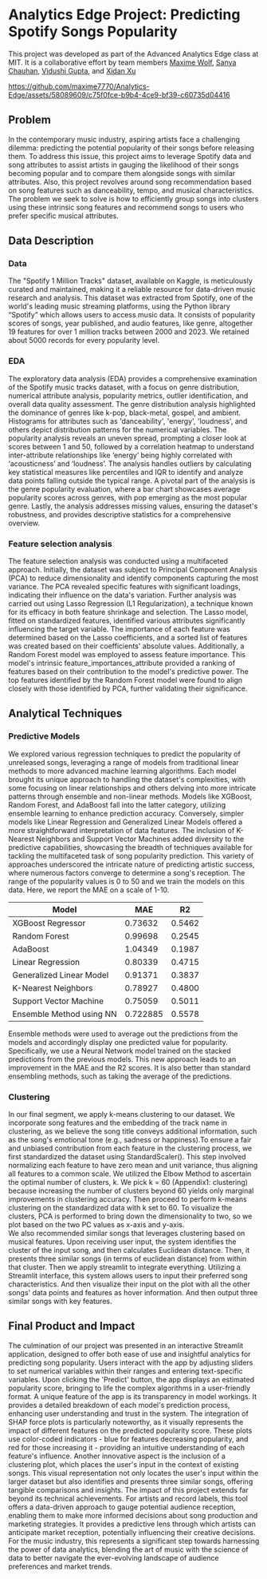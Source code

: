 # Analytics Edge Project: Predicting Spotify Songs Popularity

This project was developed as part of the Advanced Analytics Edge class at MIT. It is a collaborative effort by team members [Maxime Wolf](https://www.linkedin.com/in/maxime-wolf/), [Sanya Chauhan](https://www.linkedin.com/in/sanya-chauhan/), [Vidushi Gupta](https://www.linkedin.com/in/vidushi-gupta07/), and [Xidan Xu](https://www.linkedin.com/in/xidan-xu/)

https://github.com/maxime7770/Analytics-Edge/assets/58089609/c75f0fce-b9b4-4ce9-bf39-c60735d04416

## Problem

In the contemporary music industry, aspiring artists face a challenging dilemma: predicting the potential popularity of their songs before releasing them. To address this issue, this project aims to leverage Spotify data and song attributes to assist artists in gauging the likelihood of their songs becoming popular and to compare them alongside songs with similar attributes. Also, this project revolves around song recommendation based on song features such as danceability, tempo, and musical characteristics. The problem we seek to solve is how to efficiently group songs into clusters using these intrinsic song features and recommend songs to users who prefer specific musical attributes. 

## Data Description

### Data

The "Spotify 1 Million Tracks" dataset, available on Kaggle, is meticulously curated and maintained, making it a reliable resource for data-driven music research and analysis. This dataset was extracted from Spotify, one of the world's leading music streaming platforms, using the Python library “Spotify” which allows users to access music data. It consists of popularity scores of songs, year published, and audio features, like genre, altogether 19 features for over 1 million tracks between 2000 and 2023. We retained about 5000 records for every popularity level.

### EDA

The exploratory data analysis (EDA) provides a comprehensive examination of the Spotify music tracks dataset, with a focus on genre distribution, numerical attribute analysis, popularity metrics, outlier identification, and overall data quality assessment. The genre distribution analysis highlighted the dominance of genres like k-pop, black-metal, gospel, and ambient. Histograms for attributes such as 'danceability', 'energy', 'loudness', and others depict distribution patterns for the numerical variables. The popularity analysis reveals an uneven spread, prompting a closer look at scores between 1 and 50, followed by a correlation heatmap to understand inter-attribute relationships like ‘energy’ being highly correlated with ‘acousticness’ and ‘loudness’. 
The analysis handles outliers by calculating key statistical measures like percentiles and IQR to identify and analyze data points falling outside the typical range. A pivotal part of the analysis is the genre popularity evaluation, where a bar chart showcases average popularity scores across genres, with pop emerging as the most popular genre. Lastly, the analysis addresses missing values, ensuring the dataset's robustness, and provides descriptive statistics for a comprehensive overview.

### Feature selection analysis

The feature selection analysis was conducted using a multifaceted approach. Initially, the dataset was subject to Principal Component Analysis (PCA) to reduce dimensionality and identify components capturing the most variance. The PCA revealed specific features with significant loadings, indicating their influence on the data's variation.
Further analysis was carried out using Lasso Regression (L1 Regularization), a technique known for its efficacy in both feature shrinkage and selection. The Lasso model, fitted on standardized features, identified various attributes significantly influencing the target variable. The importance of each feature was determined based on the Lasso coefficients, and a sorted list of features was created based on their coefficients' absolute values.
Additionally, a Random Forest model was employed to assess feature importance. This model's intrinsic feature_importances_attribute provided a ranking of features based on their contribution to the model's predictive power. The top features identified by the Random Forest model were found to align closely with those identified by PCA, further validating their significance.


## Analytical Techniques

### Predictive Models

We explored various regression techniques to predict the popularity of unreleased songs, leveraging a range of models from traditional linear methods to more advanced machine learning algorithms. Each model brought its unique approach to handling the dataset's complexities, with some focusing on linear relationships and others delving into more intricate patterns through ensemble and non-linear methods. Models like XGBoost, Random Forest, and AdaBoost fall into the latter category, utilizing ensemble learning to enhance prediction accuracy. Conversely, simpler models like Linear Regression and Generalized Linear Models offered a more straightforward interpretation of data features. The inclusion of K-Nearest Neighbors and Support Vector Machines added diversity to the predictive capabilities, showcasing the breadth of techniques available for tackling the multifaceted task of song popularity prediction. This variety of approaches underscored the intricate nature of predicting artistic success, where numerous factors converge to determine a song's reception.
The range of the popularity values is 0 to 50 and we train the models on this data. Here, we report the MAE on a scale of 1-10.

| Model                    | MAE      | R2     |
| ------------------------ | -------- | ------ |
| XGBoost Regressor        | 0.73632  | 0.5462 |
| Random Forest            | 0.99698  | 0.2545 |
| AdaBoost                 | 1.04349  | 0.1987 |
| Linear Regression        | 0.80339  | 0.4715 |
| Generalized Linear Model | 0.91371  | 0.3837 |
| K-Nearest Neighbors      | 0.78927  | 0.4800 |
| Support Vector Machine   | 0.75059  | 0.5011 |
| Ensemble Method using NN | 0.722885 | 0.5578 |

Ensemble methods were used to average out the predictions from the models and accordingly display one predicted value for popularity. Specifically, we use a Neural Network model trained on the stacked predictions from the previous models. This new approach leads to an improvement in the MAE and the R2 scores. It is also better than standard ensembling methods, such as taking the average of the predictions.

### Clustering

In our final segment, we apply k-means clustering to our dataset. We incorporate song features and the embedding of the track name in clustering, as we believe the song title conveys additional information, such as the song's emotional tone (e.g., sadness or happiness).To ensure a fair and unbiased contribution from each feature in the clustering process, we first standardized the dataset using StandardScaler(). This step involved normalizing each feature to have zero mean and unit variance, thus aligning all features to a common scale. 
We utilized the Elbow Method to ascertain the optimal number of clusters, k. We pick k = 60 (Appendix1: clustering) because increasing the number of clusters beyond 60 yields only marginal improvements in clustering accuracy. Then proceed to perform k-means clustering on the standardized data with k set to 60. To visualize the clusters, PCA is performed to bring down the dimensionality to two, so we plot based on the two PC values as x-axis and y-axis.  
We also recommended similar songs that leverages clustering based on musical features. Upon receiving user input, the system identifies the cluster of the input song, and then calculates Euclidean distance. Then, it presents three similar songs (in terms of euclidean distance) from within that cluster.
Then we apply streamlit to integrate everything. Utilizing a Streamlit interface, this system allows users to input their preferred song characteristics. And then visualize their input on the plot with all the other songs' data points and features as hover information. And then output three similar songs with key features. 

## Final Product and Impact

The culmination of our project was presented in an interactive Streamlit application, designed to offer both ease of use and insightful analytics for predicting song popularity. Users interact with the app by adjusting sliders to set numerical variables within their ranges and entering text-specific variables. Upon clicking the 'Predict' button, the app displays an estimated popularity score, bringing to life the complex algorithms in a user-friendly format.
A unique feature of the app is its transparency in model workings. It provides a detailed breakdown of each model's prediction process, enhancing user understanding and trust in the system. The integration of SHAP force plots is particularly noteworthy, as it visually represents the impact of different features on the predicted popularity score. These plots use color-coded indicators - blue for features decreasing popularity, and red for those increasing it - providing an intuitive understanding of each feature's influence.
Another innovative aspect is the inclusion of a clustering plot, which places the user's input in the context of existing songs. This visual representation not only locates the user's input within the larger dataset but also identifies and presents three similar songs, offering tangible comparisons and insights.
The impact of this project extends far beyond its technical achievements. For artists and record labels, this tool offers a data-driven approach to gauge potential audience reception, enabling them to make more informed decisions about song production and marketing strategies. It provides a predictive lens through which artists can anticipate market reception, potentially influencing their creative decisions. For the music industry, this represents a significant step towards harnessing the power of data analytics, blending the art of music with the science of data to better navigate the ever-evolving landscape of audience preferences and market trends.

